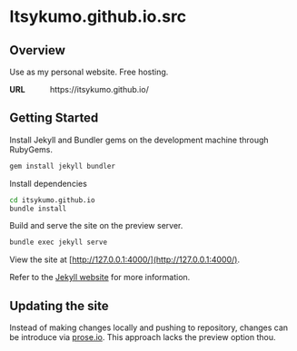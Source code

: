 # Itsykumo.github.io.src

## Overview

Use as my personal website. Free hosting.

<dl>
    <dt style='display: inline-block'><strong>URL</strong></dt>
    <dd style='display: inline-block'>https://itsykumo.github.io/</dd>
</dl>

## Getting Started
Install Jekyll and Bundler gems on the development machine through RubyGems.
```bash
gem install jekyll bundler
```

Install dependencies
```bash
cd itsykumo.github.io
bundle install
```

Build and serve the site on the preview server.
```bash
bundle exec jekyll serve
```

View the site at [http://127.0.0.1:4000/](http://127.0.0.1:4000/).

Refer to the [Jekyll website](https://jekyllrb.com/) for more information.

## Updating the site
Instead of making changes locally and pushing to repository, changes can be introduce via [prose.io](http://prose.io). This approach lacks the preview option thou.
